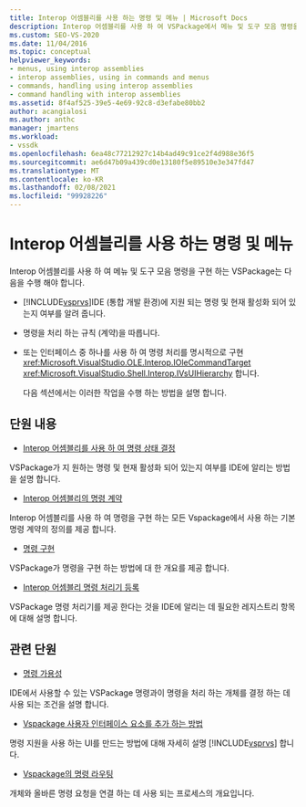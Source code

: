 ```yaml
---
title: Interop 어셈블리를 사용 하는 명령 및 메뉴 | Microsoft Docs
description: Interop 어셈블리를 사용 하 여 VSPackage에서 메뉴 및 도구 모음 명령을 구현할 때 완료 해야 하는 작업에 대해 알아봅니다.
ms.custom: SEO-VS-2020
ms.date: 11/04/2016
ms.topic: conceptual
helpviewer_keywords:
- menus, using interop assemblies
- interop assemblies, using in commands and menus
- commands, handling using interop assemblies
- command handling with interop assemblies
ms.assetid: 8f4af525-39e5-4e69-92c8-d3efabe80bb2
author: acangialosi
ms.author: anthc
manager: jmartens
ms.workload:
- vssdk
ms.openlocfilehash: 6ea48c77212927c14b4ad49c91ce2f4d988e36f5
ms.sourcegitcommit: ae6d47b09a439cd0e13180f5e89510e3e347fd47
ms.translationtype: MT
ms.contentlocale: ko-KR
ms.lasthandoff: 02/08/2021
ms.locfileid: "99928226"
---
```

# <a name="commands-and-menus-that-use-interop-assemblies"></a>Interop 어셈블리를 사용 하는 명령 및 메뉴
Interop 어셈블리를 사용 하 여 메뉴 및 도구 모음 명령을 구현 하는 VSPackage는 다음을 수행 해야 합니다.

- [!INCLUDE[vsprvs](../../code-quality/includes/vsprvs_md.md)]IDE (통합 개발 환경)에 지원 되는 명령 및 현재 활성화 되어 있는지 여부를 알려 줍니다.

- 명령을 처리 하는 규칙 (계약)을 따릅니다.

- 또는 인터페이스 중 하나를 사용 하 여 명령 처리를 명시적으로 구현 <xref:Microsoft.VisualStudio.OLE.Interop.IOleCommandTarget> <xref:Microsoft.VisualStudio.Shell.Interop.IVsUIHierarchy> 합니다.

  다음 섹션에서는 이러한 작업을 수행 하는 방법을 설명 합니다.

## <a name="in-this-section"></a>단원 내용
- [Interop 어셈블리를 사용 하 여 명령 상태 결정](../../extensibility/internals/determining-command-status-by-using-interop-assemblies.md)

 VSPackage가 지 원하는 명령 및 현재 활성화 되어 있는지 여부를 IDE에 알리는 방법을 설명 합니다.

- [Interop 어셈블리의 명령 계약](../../extensibility/internals/command-contracts-in-interop-assemblies.md)

 Interop 어셈블리를 사용 하 여 명령을 구현 하는 모든 Vspackage에서 사용 하는 기본 명령 계약의 정의를 제공 합니다.

- [명령 구현](../../extensibility/internals/command-implementation.md)

 VSPackage가 명령을 구현 하는 방법에 대 한 개요를 제공 합니다.

- [Interop 어셈블리 명령 처리기 등록](../../extensibility/internals/registering-interop-assembly-command-handlers.md)

 VSPackage 명령 처리기를 제공 한다는 것을 IDE에 알리는 데 필요한 레지스트리 항목에 대해 설명 합니다.

## <a name="related-sections"></a>관련 단원
- [명령 가용성](../../extensibility/internals/command-availability.md)

 IDE에서 사용할 수 있는 VSPackage 명령과이 명령을 처리 하는 개체를 결정 하는 데 사용 되는 조건을 설명 합니다.

- [Vspackage 사용자 인터페이스 요소를 추가 하는 방법](../../extensibility/internals/how-vspackages-add-user-interface-elements.md)

 명령 지원을 사용 하는 UI를 만드는 방법에 대해 자세히 설명 [!INCLUDE[vsprvs](../../code-quality/includes/vsprvs_md.md)] 합니다.

- [Vspackage의 명령 라우팅](../../extensibility/internals/command-routing-in-vspackages.md)

 개체와 올바른 명령 요청을 연결 하는 데 사용 되는 프로세스의 개요입니다.
